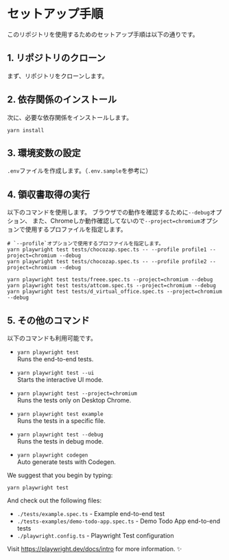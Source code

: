 # セットアップ手順

このリポジトリを使用するためのセットアップ手順は以下の通りです。

## 1. リポジトリのクローン

まず、リポジトリをクローンします。


## 2. 依存関係のインストール

次に、必要な依存関係をインストールします。

```
yarn install
```

## 3. 環境変数の設定

`.env`ファイルを作成します。（`.env.sample`を参考に）

## 4. 領収書取得の実行

以下のコマンドを使用します。
ブラウザでの動作を確認するために`--debug`オプション、
また、Chromeしか動作確認してないので`--project=chromium`オプションで使用するプロファイルを指定します。
```
# `--profile`オプションで使用するプロファイルを指定します。
yarn playwright test tests/chocozap.spec.ts -- --profile profile1 --project=chromium --debug
yarn playwright test tests/chocozap.spec.ts -- --profile profile2 --project=chromium --debug

yarn playwright test tests/freee.spec.ts --project=chromium --debug
yarn playwright test tests/attcom.spec.ts --project=chromium --debug
yarn playwright test tests/d_virtual_office.spec.ts --project=chromium --debug
```

## 5. その他のコマンド

以下のコマンドも利用可能です。

- `yarn playwright test`  
  Runs the end-to-end tests.

- `yarn playwright test --ui`  
  Starts the interactive UI mode.

- `yarn playwright test --project=chromium`  
  Runs the tests only on Desktop Chrome.

- `yarn playwright test example`  
  Runs the tests in a specific file.

- `yarn playwright test --debug`  
  Runs the tests in debug mode.

- `yarn playwright codegen`  
  Auto generate tests with Codegen.

We suggest that you begin by typing:

```
yarn playwright test
```

And check out the following files:
- `./tests/example.spec.ts` - Example end-to-end test
- `./tests-examples/demo-todo-app.spec.ts` - Demo Todo App end-to-end tests
- `./playwright.config.ts` - Playwright Test configuration

Visit https://playwright.dev/docs/intro for more information. ✨
